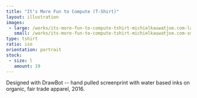```yaml
---
title: "It's More Fun to Compute (T-Shirt)"
layout: illustration
images:
 - large: /works/its-more-fun-to-compute-tshirt-michielkauwatjoe.com-large.jpg
   small: /works/its-more-fun-to-compute-tshirt-michielkauwatjoe.com-small.jpg
type: tshirt
ratio: iso
orientation: portrait
stock:
 - size: l 
   amount: 19 
---
```


Designed with DrawBot -- hand pulled screenprint with water based inks on organic, fair trade apparel, 2016.
